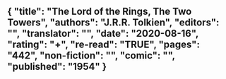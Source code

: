 {
 "title": "The Lord of the Rings, The Two Towers",
 "authors": "J.R.R. Tolkien",
 "editors": "",
 "translator": "",
 "date": "2020-08-16",
 "rating": "+",
 "re-read": "TRUE",
 "pages": "442",
 "non-fiction": "",
 "comic": "",
 "published": "1954"
}
---

